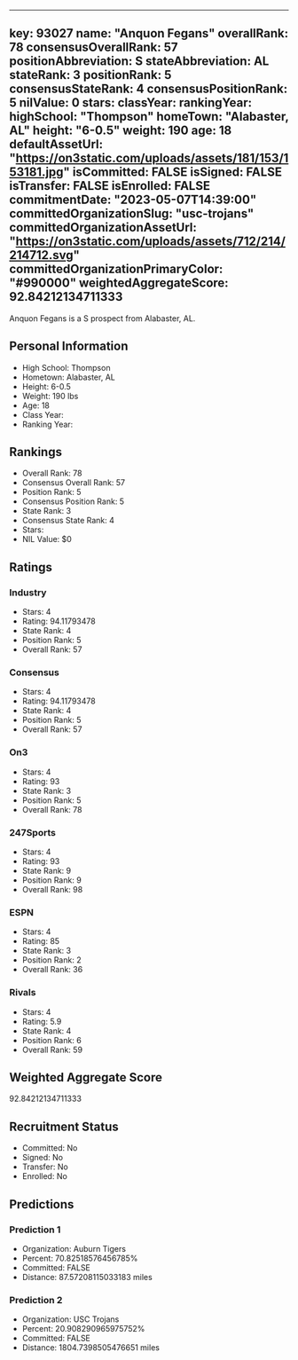 ---
  key: 93027
  name: "Anquon Fegans"
  overallRank: 78
  consensusOverallRank: 57
  positionAbbreviation: S
  stateAbbreviation: AL
  stateRank: 3
  positionRank: 5
  consensusStateRank: 4
  consensusPositionRank: 5
  nilValue: 0
  stars: 
  classYear: 
  rankingYear: 
  highSchool: "Thompson"
  homeTown: "Alabaster, AL"
  height: "6-0.5"
  weight: 190
  age: 18
  defaultAssetUrl: "https://on3static.com/uploads/assets/181/153/153181.jpg"
  isCommitted: FALSE
  isSigned: FALSE
  isTransfer: FALSE
  isEnrolled: FALSE
  commitmentDate: "2023-05-07T14:39:00"
  committedOrganizationSlug: "usc-trojans"
  committedOrganizationAssetUrl: "https://on3static.com/uploads/assets/712/214/214712.svg"
  committedOrganizationPrimaryColor: "#990000"
  weightedAggregateScore: 92.84212134711333
  ---
  
  Anquon Fegans is a S prospect from Alabaster, AL.
  
  ## Personal Information
  - High School: Thompson
  - Hometown: Alabaster, AL
  - Height: 6-0.5
  - Weight: 190 lbs
  - Age: 18
  - Class Year: 
  - Ranking Year: 
  
  ## Rankings
  - Overall Rank: 78
  - Consensus Overall Rank: 57
  - Position Rank: 5
  - Consensus Position Rank: 5
  - State Rank: 3
  - Consensus State Rank: 4
  - Stars: 
  - NIL Value: $0
  
  ## Ratings
  
  ### Industry
  - Stars: 4
  - Rating: 94.11793478
  - State Rank: 4
  - Position Rank: 5
  - Overall Rank: 57
  
  ### Consensus
  - Stars: 4
  - Rating: 94.11793478
  - State Rank: 4
  - Position Rank: 5
  - Overall Rank: 57
  
  ### On3
  - Stars: 4
  - Rating: 93
  - State Rank: 3
  - Position Rank: 5
  - Overall Rank: 78
  
  ### 247Sports
  - Stars: 4
  - Rating: 93
  - State Rank: 9
  - Position Rank: 9
  - Overall Rank: 98
  
  ### ESPN
  - Stars: 4
  - Rating: 85
  - State Rank: 3
  - Position Rank: 2
  - Overall Rank: 36
  
  ### Rivals
  - Stars: 4
  - Rating: 5.9
  - State Rank: 4
  - Position Rank: 6
  - Overall Rank: 59
  
  ## Weighted Aggregate Score
  92.84212134711333
  
  ## Recruitment Status
  - Committed: No
  - Signed: No
  - Transfer: No
  - Enrolled: No
  
  
  
  ## Predictions
  
  ### Prediction 1
  - Organization: Auburn Tigers
  - Percent: 70.82518576456785%
  - Committed: FALSE
  - Distance: 87.57208115033183 miles
  
  ### Prediction 2
  - Organization: USC Trojans
  - Percent: 20.908290965975752%
  - Committed: FALSE
  - Distance: 1804.7398505476651 miles
  